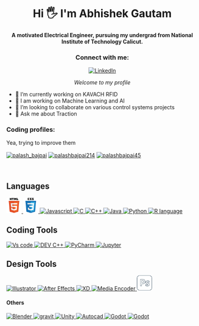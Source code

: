 
<h1 align="center">Hi 🖐 I'm Abhishek Gautam </h1>
<h4 align="center">A motivated Electrical Engineer, pursuing my undergrad from National Institute of Technology Calicut.</h4>

<h3 align="center">Connect with me:</h3>

<p align="center">
  <a href="https://www.linkedin.com/in/abhishek-gautam-b97593212/" target="_blank"><img alt="LinkedIn" src="https://img.shields.io/badge/linkedin-%230077B5.svg?&style=for-the-badge&logo=linkedin&logoColor=white" /></a> 
</p>

<p align="center"><i>Welcome to my profile</i></p>





- 🔭 I’m currently working on KAVACH RFID
- 🌱 I am working on Machine Learning and AI
- 👯 I’m looking to collaborate on various control systems projects 
- 💬 Ask me about Traction


<h3 align="left">Coding profiles:</h3>
<p>Yea, trying to improve them </p>

<p align="left">
 
<a href="https://www.codechef.com/users/palash_bajpai" target="blank"><img align="center" src="https://cdn.jsdelivr.net/npm/simple-icons@3.1.0/icons/codechef.svg" alt="palash_bajpai" height="30" width="40" /></a>
<a href="https://www.leetcode.com/palashbajpai214" target="blank"><img align="center" src="https://raw.githubusercontent.com/rahuldkjain/github-profile-readme-generator/master/src/images/icons/Social/leet-code.svg" alt="palashbajpai214" height="30" width="40" /></a>
<a href="https://auth.geeksforgeeks.org/user/palashbajpai45" target="blank"><img align="center" src="https://raw.githubusercontent.com/rahuldkjain/github-profile-readme-generator/master/src/images/icons/Social/geeks-for-geeks.svg" alt="palashbajpai45" height="30" width="40" /></a>
</p>


<br/>



<h2 align="left">Languages</h2>
<p align="left">
        <a href="https://html.com/" target="_blank">
            <img src="https://raw.githubusercontent.com/devicons/devicon/master/icons/html5/html5-original-wordmark.svg"
                alt="Html" width="40" height="40">
        </a>
        <a href="https://www.w3schools.com/w3css/defaulT.asp" target="_blank">
            <img src="https://raw.githubusercontent.com/devicons/devicon/master/icons/css3/css3-original-wordmark.svg"
                alt="CSS" width="40" height="40">
        </a>
        </a>
        <a href="https://www.learn-js.org/" target="_blank">
            <img src="https://seeklogo.com/images/J/javascript-logo-E967E87D74-seeklogo.com.png" alt="Javascript"
                width="40" height="40">
        </a>
        <a href="https://www.cprogramming.com/" target="_blank">
            <img src="https://upload.wikimedia.org/wikipedia/commons/1/19/C_Logo.png" alt="C" width="40" height="40">
        </a>
        <a href="https://www.w3schools.com/CPP/default.asp" target="_blank">
            <img src="https://upload.wikimedia.org/wikipedia/commons/thumb/1/18/ISO_C%2B%2B_Logo.svg/306px-ISO_C%2B%2B_Logo.svg.png"
                alt="C++" width="40" height="40">
        </a>
        <a href="https://www.w3schools.com/java/default.asp" target="_blank">
            <img src="https://www.vectorlogo.zone/logos/java/java-vertical.svg" alt="Java" width="40" height="40">
        </a>
        </a>
        <a href="https://www.python.org" target="_blank">
            <img src="https://seeklogo.com/images/P/python-logo-A32636CAA3-seeklogo.com.png" alt="Python" width="40"
                height="40">
        </a>
        <a href="https://www.w3schools.com/r/default.asp" target="_blank">
            <img src="https://upload.wikimedia.org/wikipedia/commons/thumb/1/1b/R_logo.svg/724px-R_logo.svg.png"
                alt="R language" width="40" height="40">
        </a>
</p>

<h2 align="left">Coding Tools</h2>
<p align="left">
        <a href="https://code.visualstudio.com/">
            <img src="https://upload.wikimedia.org/wikipedia/commons/thumb/9/9a/Visual_Studio_Code_1.35_icon.svg/512px-Visual_Studio_Code_1.35_icon.svg.png"
                alt="Vs code" width="40" height="40">
        </a>
        <a href="https://sourceforge.net/projects/orwelldevcpp/">
            <img src="https://www.freeiconspng.com/thumbs/c-logo-icon/dev-visual-c-plus-plus-logo-icon-11.png"
                alt="DEV C++" width="40" height="40">
        </a>
        <a href="https://www.jetbrains.com/pycharm/">
            <img src="https://upload.wikimedia.org/wikipedia/commons/thumb/1/1d/PyCharm_Icon.svg/512px-PyCharm_Icon.svg.png"
                alt="PyCharm" width="40" height="40">
        </a>
        </a>
        <a href="https://jupyter.org/">
            <img src="https://upload.wikimedia.org/wikipedia/commons/thumb/3/38/Jupyter_logo.svg/44px-Jupyter_logo.svg.png"
                alt="Jupyter" width="40" height="40">
        </a>
</p>

<h2 align="left">Design Tools</h2>
<p align="left">
        <a href="https://www.adobe.com/in/products/illustrator.html?sdid=SBNHMR64&mv=search&ef_id=Cj0KCQiA5OuNBhCRARIsACgaiqVwOSEa6-nSnaQgx3n4iIUdxFDDu2mADqDSYXAawdNhKPCT57wyTIYaAiZ7EALw_wcB:G:s&s_kwcid=AL!3085!3!248235017693!e!!g!!adobe%20illustrator!221172068!17525759228&gclid=Cj0KCQiA5OuNBhCRARIsACgaiqVwOSEa6-nSnaQgx3n4iIUdxFDDu2mADqDSYXAawdNhKPCT57wyTIYaAiZ7EALw_wcB"
            target="_blank">
            <img src="https://upload.wikimedia.org/wikipedia/commons/thumb/f/fb/Adobe_Illustrator_CC_icon.svg/512px-Adobe_Illustrator_CC_icon.svg.png"
                alt="Illustrator" width="40" height="40">
        </a>
        <a href="https://www.adobe.com/in/products/aftereffects.html?sdid=STLMM87Z&mv=search&ef_id=Cj0KCQiA5OuNBhCRARIsACgaiqXOJCfLk-DdmsewEvVx3yZsi1L44tFFednlpkpZ_Aib9Nc9GQZwtv0aAq21EALw_wcB:G:s&s_kwcid=AL!3085!3!473191823997!e!!g!!after%20effects!221167268!17525486948&gclid=Cj0KCQiA5OuNBhCRARIsACgaiqXOJCfLk-DdmsewEvVx3yZsi1L44tFFednlpkpZ_Aib9Nc9GQZwtv0aAq21EALw_wcB"
            target="_blank">
            <img src="https://upload.wikimedia.org/wikipedia/commons/thumb/c/cb/Adobe_After_Effects_CC_icon.svg/512px-Adobe_After_Effects_CC_icon.svg.png"
                alt="After Effects" width="40" height="40">
        </a>
        <a href="https://www.adobe.com/in/products/xd.html" target="_blank">
            <img src="https://upload.wikimedia.org/wikipedia/commons/thumb/c/c2/Adobe_XD_CC_icon.svg/512px-Adobe_XD_CC_icon.svg.png"
                alt="XD" width="40" height="40">
        </a>
        <a href="https://www.adobe.com/in/products/media-encoder.html" target="_blank">
            <img src="https://upload.wikimedia.org/wikipedia/commons/thumb/5/5a/Adobe_Media_Encoder_Icon.svg/1200px-Adobe_Media_Encoder_Icon.svg.png"
                alt="Media Encoder" width="40" height="40">
        </a>
        <a href="https://www.photoshop.com/en" target="_blank"> <img
                src="https://raw.githubusercontent.com/devicons/devicon/master/icons/photoshop/photoshop-line.svg"
                alt="photoshop" width="40" height="40" />
         </a>
 <h4 align="left">Others</h4>
    <a href="https://www.blender.org/" target="_blank"> <img
            src="https://www.kindpng.com/picc/m/75-753756_blender-logo-png-transparent-png.png" alt="Blender"
            width="40" height="40" />
    </a>
    <a href="https://www.designer.io/en/?psd-campaign=15209181315&psd-adgroup=128187821503&psd-kw=gravit&campaignid=15209181315&adgroupid=128187821503&adid=560071362130" target="_blank"> <img
            src="https://upload.wikimedia.org/wikipedia/commons/thumb/d/dc/Gravit_Designer_Logo.svg/768px-Gravit_Designer_Logo.svg.png" alt="gravit"
            width="40" height="40" />
    </a>
    <a href="https://unity.com/" target="_blank"> <img
            src="https://seeklogo.com/images/U/unity-logo-988A22E703-seeklogo.com.png" alt="Unity"
            width="40" height="40" />
    </a>
<!--     <a href=["https://www.autodesk.com/products/maya/overview?term=1-YEAR&tab=subscription](https://www.google.com/url?sa=i&url=https%3A%2F%2Fin.pinterest.com%2Fpin%2Ffree-download-autodesk-maya-logo--812336851555812441%2F&psig=AOvVaw2QRP4dRh2iYFOvHG_nUzlL&ust=1713505902597000&source=images&cd=vfe&opi=89978449&ved=0CBIQjRxqFwoTCKCR0IaJy4UDFQAAAAAdAAAAABAE)" target="_blank"> <img
        src="https://i.dlpng.com/static/png/452007_preview.png" alt="Maya"
        width="40" height="40" />
    </a> -->
    <a href="https://www.autodesk.in/products/autocad/overview" target="_blank"> <img
        src="https://banner2.cleanpng.com/20190429/tww/kisspng-autocad-computer-icons-autodesk-logo-adobe-illustr-5cc69fcfdf1481.8664286615565209119137.jpg" alt="Autocad"
        width="40" height="40" />
    </a>
    <a href="https://godotengine.org/" target="_blank"> <img
        src="https://upload.wikimedia.org/wikipedia/commons/thumb/6/6a/Godot_icon.svg/2048px-Godot_icon.svg.png" alt="Godot"
        width="40" height="40" />
    </a>
    <a href="https://www.canva.com/" target="_blank"> <img
        src="https://spotlightbranding.com/wp-content/uploads/2020/09/518-5182949_canva-canva-logo-vector-clipart.jpg" alt="Godot"
        width="40" height="40" />
    </a>
</p>
 
